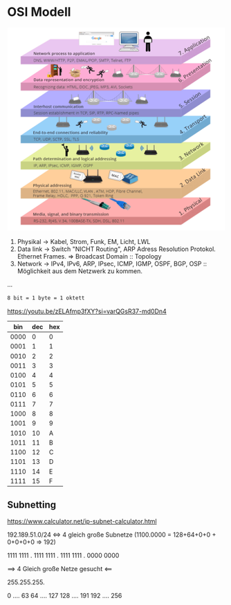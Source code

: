 # OSI Modell

<img src="../Unterlagen/OSI-Model.png">

1. Physikal -> Kabel, Strom, Funk, EM, Licht, LWL
2. Data link -> Switch "NICHT Routing", ARP Adress Resolution Protokol. Ethernet Frames. => Broadcast Domain :: Topology
3. Network -> IPv4, IPv6, ARP, IPsec, ICMP, IGMP, OSPF, BGP, OSP :: Möglichkeit aus dem Netzwerk zu kommen. 

...

``` txt
8 bit = 1 byte = 1 oktett
```

https://youtu.be/zELAfmp3fXY?si=varQGsR37-md0Dn4


| bin  | dec | hex |
| ---- | --- | --- |
| 0000 | 0   | 0   |
| 0001 | 1   | 1   |
| 0010 | 2   | 2   |
| 0011 | 3   | 3   |
| 0100 | 4   | 4   |
| 0101 | 5   | 5   |
| 0110 | 6   | 6   |
| 0111 | 7   | 7   |
| 1000 | 8   | 8   |
| 1001 | 9   | 9   |
| 1010 | 10  | A   |
| 1011 | 11  | B   |
| 1100 | 12  | C   |
| 1101 | 13  | D   |
| 1110 | 14  | E   |
| 1111 | 15  | F   |

## Subnetting 

https://www.calculator.net/ip-subnet-calculator.html

192.189.51.0/24 <=> 4 gleich große Subnetze
(1100.0000 = 128+64+0+0 + 0+0+0+0 => 192)

1111 1111 . 1111 1111 . 1111 1111 . 0000 0000

==> 4 Gleich große Netze gesucht <==

255.255.255.

0 .... 63
64 .... 127
128 .... 191
192 .... 256